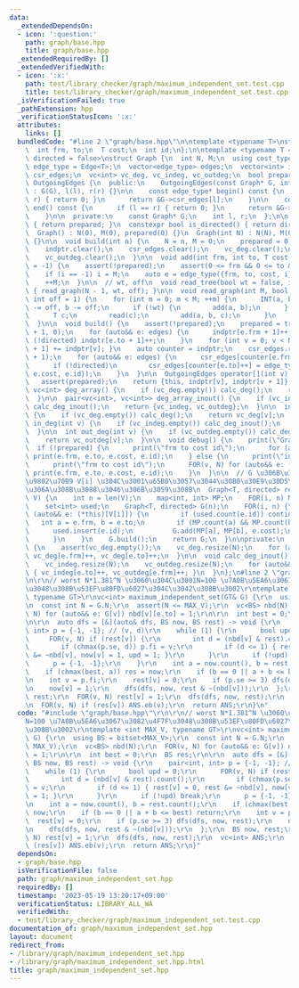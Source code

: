 ```yaml
---
data:
  _extendedDependsOn:
  - icon: ':question:'
    path: graph/base.hpp
    title: graph/base.hpp
  _extendedRequiredBy: []
  _extendedVerifiedWith:
  - icon: ':x:'
    path: test/library_checker/graph/maximum_independent_set.test.cpp
    title: test/library_checker/graph/maximum_independent_set.test.cpp
  _isVerificationFailed: true
  _pathExtension: hpp
  _verificationStatusIcon: ':x:'
  attributes:
    links: []
  bundledCode: "#line 2 \"graph/base.hpp\"\n\ntemplate <typename T>\nstruct Edge {\n\
    \  int frm, to;\n  T cost;\n  int id;\n};\n\ntemplate <typename T = int, bool\
    \ directed = false>\nstruct Graph {\n  int N, M;\n  using cost_type = T;\n  using\
    \ edge_type = Edge<T>;\n  vector<edge_type> edges;\n  vector<int> indptr;\n  vector<edge_type>\
    \ csr_edges;\n  vc<int> vc_deg, vc_indeg, vc_outdeg;\n  bool prepared;\n\n  class\
    \ OutgoingEdges {\n  public:\n    OutgoingEdges(const Graph* G, int l, int r)\
    \ : G(G), l(l), r(r) {}\n\n    const edge_type* begin() const {\n      if (l ==\
    \ r) { return 0; }\n      return &G->csr_edges[l];\n    }\n\n    const edge_type*\
    \ end() const {\n      if (l == r) { return 0; }\n      return &G->csr_edges[r];\n\
    \    }\n\n  private:\n    const Graph* G;\n    int l, r;\n  };\n\n  bool is_prepared()\
    \ { return prepared; }\n  constexpr bool is_directed() { return directed; }\n\n\
    \  Graph() : N(0), M(0), prepared(0) {}\n  Graph(int N) : N(N), M(0), prepared(0)\
    \ {}\n\n  void build(int n) {\n    N = n, M = 0;\n    prepared = 0;\n    edges.clear();\n\
    \    indptr.clear();\n    csr_edges.clear();\n    vc_deg.clear();\n    vc_indeg.clear();\n\
    \    vc_outdeg.clear();\n  }\n\n  void add(int frm, int to, T cost = 1, int i\
    \ = -1) {\n    assert(!prepared);\n    assert(0 <= frm && 0 <= to && to < N);\n\
    \    if (i == -1) i = M;\n    auto e = edge_type({frm, to, cost, i});\n    edges.eb(e);\n\
    \    ++M;\n  }\n\n  // wt, off\n  void read_tree(bool wt = false, int off = 1)\
    \ { read_graph(N - 1, wt, off); }\n\n  void read_graph(int M, bool wt = false,\
    \ int off = 1) {\n    for (int m = 0; m < M; ++m) {\n      INT(a, b);\n      a\
    \ -= off, b -= off;\n      if (!wt) {\n        add(a, b);\n      } else {\n  \
    \      T c;\n        read(c);\n        add(a, b, c);\n      }\n    }\n    build();\n\
    \  }\n\n  void build() {\n    assert(!prepared);\n    prepared = true;\n    indptr.assign(N\
    \ + 1, 0);\n    for (auto&& e: edges) {\n      indptr[e.frm + 1]++;\n      if\
    \ (!directed) indptr[e.to + 1]++;\n    }\n    for (int v = 0; v < N; ++v) { indptr[v\
    \ + 1] += indptr[v]; }\n    auto counter = indptr;\n    csr_edges.resize(indptr.back()\
    \ + 1);\n    for (auto&& e: edges) {\n      csr_edges[counter[e.frm]++] = e;\n\
    \      if (!directed)\n        csr_edges[counter[e.to]++] = edge_type({e.to, e.frm,\
    \ e.cost, e.id});\n    }\n  }\n\n  OutgoingEdges operator[](int v) const {\n \
    \   assert(prepared);\n    return {this, indptr[v], indptr[v + 1]};\n  }\n\n \
    \ vc<int> deg_array() {\n    if (vc_deg.empty()) calc_deg();\n    return vc_deg;\n\
    \  }\n\n  pair<vc<int>, vc<int>> deg_array_inout() {\n    if (vc_indeg.empty())\
    \ calc_deg_inout();\n    return {vc_indeg, vc_outdeg};\n  }\n\n  int deg(int v)\
    \ {\n    if (vc_deg.empty()) calc_deg();\n    return vc_deg[v];\n  }\n\n  int\
    \ in_deg(int v) {\n    if (vc_indeg.empty()) calc_deg_inout();\n    return vc_indeg[v];\n\
    \  }\n\n  int out_deg(int v) {\n    if (vc_outdeg.empty()) calc_deg_inout();\n\
    \    return vc_outdeg[v];\n  }\n\n  void debug() {\n    print(\"Graph\");\n  \
    \  if (!prepared) {\n      print(\"frm to cost id\");\n      for (auto&& e: edges)\
    \ print(e.frm, e.to, e.cost, e.id);\n    } else {\n      print(\"indptr\", indptr);\n\
    \      print(\"frm to cost id\");\n      FOR(v, N) for (auto&& e: (*this)[v])\
    \ print(e.frm, e.to, e.cost, e.id);\n    }\n  }\n\n  // G \u306B\u304A\u3051\u308B\
    \u9802\u70B9 V[i] \u304C\u3001\u65B0\u3057\u3044\u30B0\u30E9\u30D5\u3067 i \u306B\
    \u306A\u308B\u3088\u3046\u306B\u3059\u308B\n  Graph<T, directed> rearrange(vc<int>\
    \ V) {\n    int n = len(V);\n    map<int, int> MP;\n    FOR(i, n) MP[V[i]] = i;\n\
    \    set<int> used;\n    Graph<T, directed> G(n);\n    FOR(i, n) {\n      for\
    \ (auto&& e: (*this)[V[i]]) {\n        if (used.count(e.id)) continue;\n     \
    \   int a = e.frm, b = e.to;\n        if (MP.count(a) && MP.count(b)) {\n    \
    \      used.insert(e.id);\n          G.add(MP[a], MP[b], e.cost);\n        }\n\
    \      }\n    }\n    G.build();\n    return G;\n  }\n\nprivate:\n  void calc_deg()\
    \ {\n    assert(vc_deg.empty());\n    vc_deg.resize(N);\n    for (auto&& e: edges)\
    \ vc_deg[e.frm]++, vc_deg[e.to]++;\n  }\n\n  void calc_deg_inout() {\n    assert(vc_indeg.empty());\n\
    \    vc_indeg.resize(N);\n    vc_outdeg.resize(N);\n    for (auto&& e: edges)\
    \ { vc_indeg[e.to]++, vc_outdeg[e.frm]++; }\n  }\n};\n#line 2 \"graph/maximum_independent_set.hpp\"\
    \n\r\n// worst N*1.381^N \u3060\u304C\u3001N=100 \u7A0B\u5EA6\u3067\u3082\u4F7F\
    \u3048\u308B\u53EF\u80FD\u6027\u304C\u3042\u308B\u3002\r\ntemplate <int MAX_V,\
    \ typename GT>\r\nvc<int> maximum_independent_set(GT& G) {\r\n  using BS = bitset<MAX_V>;\r\
    \n  const int N = G.N;\r\n  assert(N <= MAX_V);\r\n  vc<BS> nbd(N);\r\n  FOR(v,\
    \ N) for (auto&& e: G[v]) nbd[v][e.to] = 1;\r\n\r\n  int best = 0;\r\n  BS res;\r\
    \n\r\n  auto dfs = [&](auto& dfs, BS now, BS rest) -> void {\r\n    pair<int,\
    \ int> p = {-1, -1}; // (v, d)\r\n    while (1) {\r\n      bool upd = 0;\r\n \
    \     FOR(v, N) if (rest[v]) {\r\n        int d = (nbd[v] & rest).count();\r\n\
    \        if (chmax(p.se, d)) p.fi = v;\r\n        if (d <= 1) { rest[v] = 0, rest\
    \ &= ~nbd[v], now[v] = 1, upd = 1; }\r\n      }\r\n      if (!upd) break;\r\n\
    \      p = {-1, -1};\r\n    }\r\n    int a = now.count(), b = rest.count();\r\n\
    \    if (chmax(best, a)) res = now;\r\n    if (b == 0 || a + b <= best) return;\r\
    \n    int v = p.fi;\r\n    rest[v] = 0;\r\n    if (p.se >= 3) dfs(dfs, now, rest);\r\
    \n    now[v] = 1;\r\n    dfs(dfs, now, rest & ~(nbd[v]));\r\n  };\r\n  BS now,\
    \ rest;\r\n  FOR(v, N) rest[v] = 1;\r\n  dfs(dfs, now, rest);\r\n  vc<int> ANS;\r\
    \n  FOR(v, N) if (res[v]) ANS.eb(v);\r\n  return ANS;\r\n}\n"
  code: "#include \"graph/base.hpp\"\r\n\r\n// worst N*1.381^N \u3060\u304C\u3001\
    N=100 \u7A0B\u5EA6\u3067\u3082\u4F7F\u3048\u308B\u53EF\u80FD\u6027\u304C\u3042\
    \u308B\u3002\r\ntemplate <int MAX_V, typename GT>\r\nvc<int> maximum_independent_set(GT&\
    \ G) {\r\n  using BS = bitset<MAX_V>;\r\n  const int N = G.N;\r\n  assert(N <=\
    \ MAX_V);\r\n  vc<BS> nbd(N);\r\n  FOR(v, N) for (auto&& e: G[v]) nbd[v][e.to]\
    \ = 1;\r\n\r\n  int best = 0;\r\n  BS res;\r\n\r\n  auto dfs = [&](auto& dfs,\
    \ BS now, BS rest) -> void {\r\n    pair<int, int> p = {-1, -1}; // (v, d)\r\n\
    \    while (1) {\r\n      bool upd = 0;\r\n      FOR(v, N) if (rest[v]) {\r\n\
    \        int d = (nbd[v] & rest).count();\r\n        if (chmax(p.se, d)) p.fi\
    \ = v;\r\n        if (d <= 1) { rest[v] = 0, rest &= ~nbd[v], now[v] = 1, upd\
    \ = 1; }\r\n      }\r\n      if (!upd) break;\r\n      p = {-1, -1};\r\n    }\r\
    \n    int a = now.count(), b = rest.count();\r\n    if (chmax(best, a)) res =\
    \ now;\r\n    if (b == 0 || a + b <= best) return;\r\n    int v = p.fi;\r\n  \
    \  rest[v] = 0;\r\n    if (p.se >= 3) dfs(dfs, now, rest);\r\n    now[v] = 1;\r\
    \n    dfs(dfs, now, rest & ~(nbd[v]));\r\n  };\r\n  BS now, rest;\r\n  FOR(v,\
    \ N) rest[v] = 1;\r\n  dfs(dfs, now, rest);\r\n  vc<int> ANS;\r\n  FOR(v, N) if\
    \ (res[v]) ANS.eb(v);\r\n  return ANS;\r\n}"
  dependsOn:
  - graph/base.hpp
  isVerificationFile: false
  path: graph/maximum_independent_set.hpp
  requiredBy: []
  timestamp: '2023-05-19 13:20:17+09:00'
  verificationStatus: LIBRARY_ALL_WA
  verifiedWith:
  - test/library_checker/graph/maximum_independent_set.test.cpp
documentation_of: graph/maximum_independent_set.hpp
layout: document
redirect_from:
- /library/graph/maximum_independent_set.hpp
- /library/graph/maximum_independent_set.hpp.html
title: graph/maximum_independent_set.hpp
---
```

